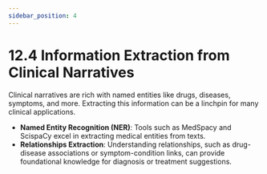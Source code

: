 ```yaml
---
sidebar_position: 4
---
```


# 12.4 Information Extraction from Clinical Narratives

Clinical narratives are rich with named entities like drugs, diseases, symptoms, and more. Extracting this information can be a linchpin for many clinical applications.

- **Named Entity Recognition (NER)**: Tools such as MedSpacy and ScispaCy excel in extracting medical entities from texts.
- **Relationships Extraction**: Understanding relationships, such as drug-disease associations or symptom-condition links, can provide foundational knowledge for diagnosis or treatment suggestions.
